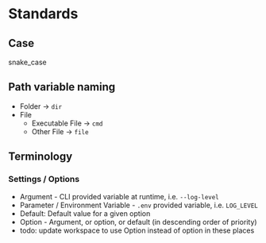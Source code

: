 # Standards

## Case
snake_case

## Path variable naming
* Folder -> `dir`
* File
  * Executable File -> `cmd`
  * Other File -> `file`

## Terminology
### Settings / Options
* Argument - CLI provided variable at runtime, i.e. `--log-level`
* Parameter / Environment Variable - `.env` provided variable, i.e. `LOG_LEVEL`
* Default: Default value for a given option
* Option - Argument, or option, or default (in descending order of priority)
* todo: update workspace to use Option instead of option in these places